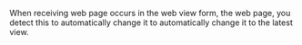 When receiving web page occurs in the web view form, the web page, you detect this to automatically change it to automatically change it to the latest view.
